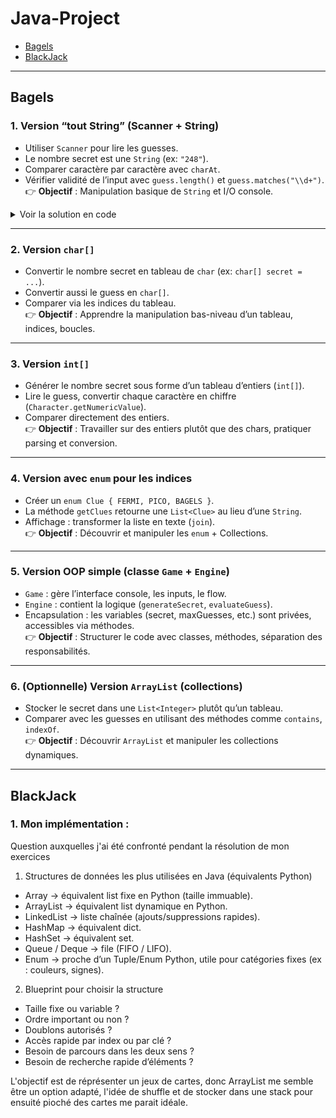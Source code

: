 # Java-Project

- [Bagels](#bagels)
- [BlackJack](#blackjack)

---

## Bagels

### 1. Version “tout String” (Scanner + String)
- Utiliser `Scanner` pour lire les guesses.  
- Le nombre secret est une `String` (ex: `"248"`).  
- Comparer caractère par caractère avec `charAt`.  
- Vérifier validité de l’input avec `guess.length()` et `guess.matches("\\d+")`.  
👉 **Objectif** : Manipulation basique de `String` et I/O console.


<details>
  <summary>Voir la solution en code</summary>
  
    public class HelloWorld {
    ... Code to do.
</details> 

---

### 2. Version `char[]`
- Convertir le nombre secret en tableau de `char` (ex: `char[] secret = ...`).  
- Convertir aussi le guess en `char[]`.  
- Comparer via les indices du tableau.  
👉 **Objectif** : Apprendre la manipulation bas-niveau d’un tableau, indices, boucles.

---

### 3. Version `int[]`
- Générer le nombre secret sous forme d’un tableau d’entiers (`int[]`).  
- Lire le guess, convertir chaque caractère en chiffre (`Character.getNumericValue`).  
- Comparer directement des entiers.  
👉 **Objectif** : Travailler sur des entiers plutôt que des chars, pratiquer parsing et conversion.

---

### 4. Version avec `enum` pour les indices
- Créer un `enum Clue { FERMI, PICO, BAGELS }`.  
- La méthode `getClues` retourne une `List<Clue>` au lieu d’une `String`.  
- Affichage : transformer la liste en texte (`join`).  
👉 **Objectif** : Découvrir et manipuler les `enum` + Collections.

---

### 5. Version OOP simple (classe `Game` + `Engine`)
- `Game` : gère l’interface console, les inputs, le flow.  
- `Engine` : contient la logique (`generateSecret`, `evaluateGuess`).  
- Encapsulation : les variables (secret, maxGuesses, etc.) sont privées, accessibles via méthodes.  
👉 **Objectif** : Structurer le code avec classes, méthodes, séparation des responsabilités.

---

### 6. (Optionnelle) Version `ArrayList` (collections)
- Stocker le secret dans une `List<Integer>` plutôt qu’un tableau.  
- Comparer avec les guesses en utilisant des méthodes comme `contains`, `indexOf`.  
👉 **Objectif** : Découvrir `ArrayList` et manipuler les collections dynamiques.

---

## BlackJack
### 1. Mon implémentation :
 Question auxquelles j'ai été confronté pendant la résolution de mon exercices

1. Structures de données les plus utilisées en Java (équivalents Python)
- Array → équivalent list fixe en Python (taille immuable).
- ArrayList → équivalent list dynamique en Python.
- LinkedList → liste chaînée (ajouts/suppressions rapides).
- HashMap → équivalent dict.
- HashSet → équivalent set.
- Queue / Deque → file (FIFO / LIFO).
- Enum → proche d’un Tuple/Enum Python, utile pour catégories fixes (ex : couleurs, signes).

2. Blueprint pour choisir la structure
- Taille fixe ou variable ?
- Ordre important ou non ?
- Doublons autorisés ?
- Accès rapide par index ou par clé ?
- Besoin de parcours dans les deux sens ?
- Besoin de recherche rapide d’éléments ?

L'objectif est de réprésenter un jeux de cartes, donc ArrayList me semble être un option adapté, l'idée de shuffle et de stocker dans une stack pour ensuité pioché des cartes me parait idéale.


